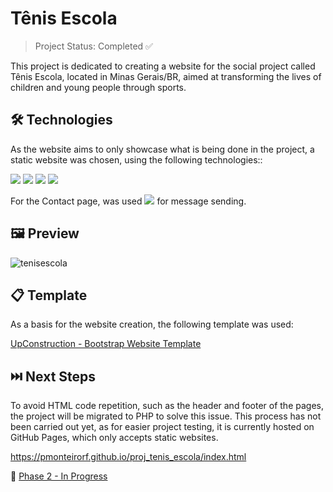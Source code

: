 # Tênis Escola

> Project Status: Completed ✅

This project is dedicated to creating a website for the social project called Tênis Escola, located in Minas Gerais/BR, aimed at transforming the lives of children and young people through sports.


## 🛠️ Technologies

As the website aims to only showcase what is being done in the project, a static website was chosen, using the following technologies::

<img src="https://img.shields.io/badge/HTML-239120?style=for-the-badge&logo=html5&logoColor=white"> <img src="https://img.shields.io/badge/CSS-239120?&style=for-the-badge&logo=css3&logoColor=white"> <img src="https://img.shields.io/badge/JavaScript-F7DF1E?style=for-the-badge&logo=javascript&logoColor=black">
<img src="https://img.shields.io/badge/Bootstrap-563D7C?style=for-the-badge&logo=bootstrap&logoColor=white"> 

For the Contact page, was used <img src="https://img.shields.io/badge/PHP-777BB4?style=for-the-badge&logo=php&logoColor=white"> for message sending.

## 🖼️ Preview

![tenisescola](https://github.com/pmonteirorf/proj_tenis_escola/assets/71394772/220683f4-d873-4dd1-9bb1-8fcac8719b16)


## 📋 Template

As a basis for the website creation, the following template was used:

[UpConstruction - Bootstrap Website Template ](https://bootstrapmade.com/upconstruction-bootstrap-construction-website-template/)


## ⏭️ Next Steps

To avoid HTML code repetition, such as the header and footer of the pages, the project will be migrated to PHP to solve this issue. This process has not been carried out yet, as for easier project testing, it is currently hosted on GitHub Pages, which only accepts static websites.

https://pmonteirorf.github.io/proj_tenis_escola/index.html

🚧 [Phase 2 - In Progress](https://github.com/pmonteirorf/proj_tenis_escola/blob/proj_tenis_escola_1.2/README.md)
